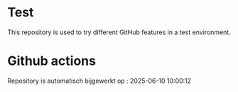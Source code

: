 # Test

This repository is used to try different GitHub features in a test environment.

# Github actions
Repository is automatisch bijgewerkt op : 2025-06-10 10:00:12
